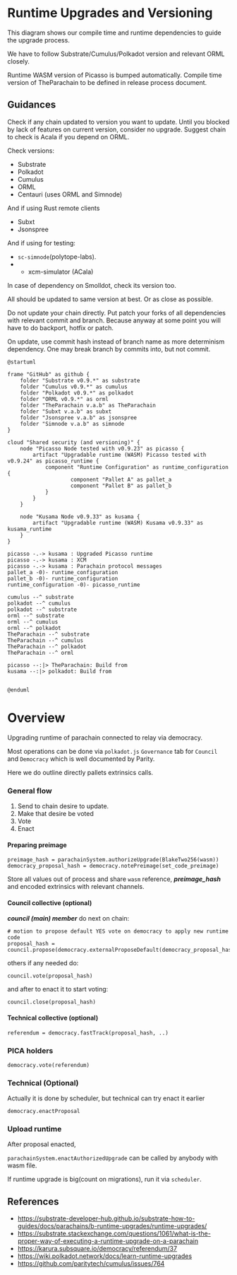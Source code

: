 # Runtime Upgrades and Versioning

This diagram shows our compile time and runtime dependencies to guide the upgrade process.

We have to follow Substrate/Cumulus/Polkadot version and relevant ORML closely.

Runtime WASM version of Picasso is bumped automatically. Compile time version of TheParachain to be defined in release process document.


## Guidances

Check if any chain updated to version you want to update. Until you blocked by lack of features on current version, consider no upgrade.
Suggest chain to check is Acala if you depend on ORML.

Check versions:
- Substrate
- Polkadot
- Cumulus
- ORML
- Centauri (uses ORML and Simnode)
 

And if using Rust remote clients
- Subxt
- Jsonspree 

And if using for testing:
- `sc-simnode`(polytope-labs).
- - xcm-simulator (ACala)

In case of dependency on Smolldot, check its version too.

All should be updated to same version at best. Or as close as possible.

Do not update your chain directly. Put patch your forks of all dependencies with relevant commit and branch.
Because anyway at some point you will have to do backport, hotfix or patch.

On update, use commit hash instead of branch name as more determinism dependency. 
One may break branch by commits into, but not commit. 


```plantuml
@startuml

frame "GitHub" as github {
    folder "Substrate v0.9.*" as substrate
    folder "Cumulus v0.9.*" as cumulus
    folder "Polkadot v0.9.*" as polkadot
    folder "ORML v0.9.*" as orml 
    folder "TheParachain v.a.b" as TheParachain 
    folder "Subxt v.a.b" as subxt 
    folder "Jsonspree v.a.b" as jsonspree 
    folder "Simnode v.a.b" as simnode 
}

cloud "Shared security (and versioning)" {
    node "Picasso Node tested with v0.9.23" as picasso {
        artifact "Upgradable runtime (WASM) Picasso tested with v0.9.24" as picasso_runtime {
            component "Runtime Configuration" as runtime_configuration {
                    component "Pallet A" as pallet_a
                    component "Pallet B" as pallet_b
            }
        }
    }

    node "Kusama Node v0.9.33" as kusama {
        artifact "Upgradable runtime (WASM) Kusama v0.9.33" as kusama_runtime
    } 
}

picasso -.-> kusama : Upgraded Picasso runtime
picasso -.-> kusama : XCM
picasso -.-> kusama : Parachain protocol messages
pallet_a -0)- runtime_configuration
pallet_b -0)- runtime_configuration
runtime_configuration -0)- picasso_runtime

cumulus --^ substrate
polkadot --^ cumulus
polkadot --^ substrate
orml --^ substrate
orml --^ cumulus
orml --^ polkadot
TheParachain --^ substrate
TheParachain --^ cumulus
TheParachain --^ polkadot
TheParachain --^ orml

picasso --:|> TheParachain: Build from
kusama --:|> polkadot: Build from


@enduml
```



# Overview

Upgrading runtime of parachain connected to relay via democracy.

Most operations can be done via `polkadot.js` `Governance` tab for `Council` and  `Democracy` which is well documented by Parity. 

Here we do outline directly pallets extrinsics calls.

### General flow

1. Send to chain desire to update.
2. Make that desire be voted
3. Vote
4. Enact

#### Preparing preimage

```scale
preimage_hash = parachainSystem.authorizeUpgrade(BlakeTwo256(wasm))
democracy_proposal_hash = democracy.notePreimage(set_code_preimage)
```

Store all values out of process and share `wasm` reference, ***preimage_hash*** and encoded extrinsics with relevant channels.

#### Council collective (optional)

***council (main) member*** do next on chain:

```scale
# motion to propose default YES vote on democracy to apply new runtime code
proposal_hash = council.propose(democracy.externalProposeDefault(democracy_proposal_hash))
```

others if any needed do:

```scale
council.vote(proposal_hash)
```

and after to enact it to start voting:

```scale
council.close(proposal_hash)
```

#### Technical collective (optional)

```scale
referendum = democracy.fastTrack(proposal_hash, ..)
```

### PICA holders

```scale
democracy.vote(referendum)
```

### Technical (Optional)

Actually it is done by scheduler, but technical can try enact it earlier

```scale
democracy.enactProposal
```

### Upload runtime

After proposal enacted,

`parachainSystem.enactAuthorizedUpgrade` can be called by anybody with wasm file. 

If runtime upgrade is big(count on migrations), run it via `scheduler`. 


## References

- https://substrate-developer-hub.github.io/substrate-how-to-guides/docs/parachains/b-runtime-upgrades/runtime-upgrades/
- https://substrate.stackexchange.com/questions/1061/what-is-the-proper-way-of-executing-a-runtime-upgrade-on-a-parachain
- https://karura.subsquare.io/democracy/referendum/37
- https://wiki.polkadot.network/docs/learn-runtime-upgrades
- https://github.com/paritytech/cumulus/issues/764